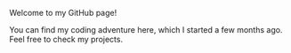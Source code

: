 Welcome to my GitHub page!

You can find my coding adventure here, which I started a few months ago. 
Feel free to check my projects.
